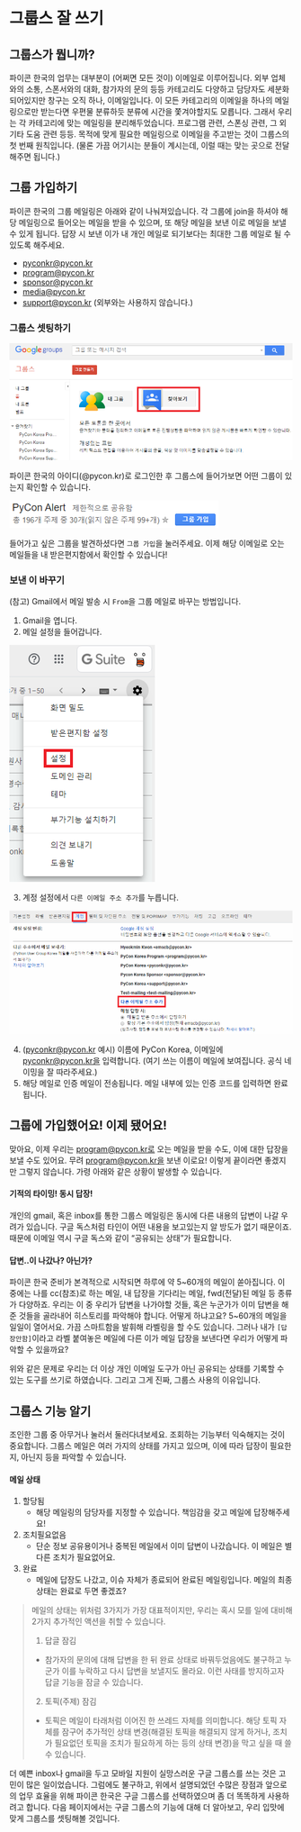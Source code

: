 # 그룹스 잘 쓰기

## 그룹스가 뭡니까?

파이콘 한국의 업무는 대부분이 (어쩌면 모든 것이) 이메일로 이루어집니다. 외부 업체와의 소통, 스폰서와의 대화, 참가자의 문의 등등 카테고리도 다양하고 담당자도 세분화되어있지만 창구는 오직 하나, 이메일입니다. 이 모든 카테고리의 이메일을 하나의 메일링으로만 받는다면 우편물 분류하듯 분류에 시간을 쫓겨야할지도 모릅니다. 그래서 우리는 각 카테고리에 맞는 메일링을 분리해두었습니다. 프로그램 관련, 스폰싱 관련, 그 외 기타 도움 관련 등등. 목적에 맞게 필요한 메일링으로 이메일을 주고받는 것이 그룹스의 첫 번째 원칙입니다. (물론 가끔 어기시는 분들이 계시는데, 이럴 때는 맞는 곳으로 전달해주면 됩니다.)

## 그룹 가입하기

파이콘 한국의 그룹 메일링은 아래와 같이 나눠져있습니다. 각 그룹에 join을 하셔야 해당 메일링으로 들어오는 메일을 받을 수 있으며, 또 해당 메일을 보낸 이로 메일을 보낼 수 있게 됩니다. 답장 시 보낸 이가 내 개인 메일로 되기보다는 최대한 그룹 메일로 될 수 있도록 해주세요.

- pyconkr@pycon.kr
- program@pycon.kr
- sponsor@pycon.kr
- media@pycon.kr
- support@pycon.kr (외부와는 사용하지 않습니다.)

### 그룹스 셋팅하기

![](./images/find_groups.png)

파이콘 한국의 아이디(@pycon.kr)로 로그인한 후 그룹스에 들어가보면 어떤 그룹이 있는지 확인할 수 있습니다.

![](./images/unjoined_group.png)

들어가고 싶은 그룹을 발견하셨다면 `그룹 가입`을 눌러주세요. 이제 해당 이메일로 오는 메일들을 내 받은편지함에서 확인할 수 있습니다!

### 보낸 이 바꾸기

(참고) Gmail에서 메일 발송 시 `From`을 그룹 메일로 바꾸는 방법입니다.

1. Gmail을 엽니다.
2. 메일 설정을 들어갑니다.

![](images/change_from_1.png)

3. 계정 설정에서 `다른 이메일 주소 추가`를 누릅니다.

![](images/change_from_2.png)

4. (pyconkr@pycon.kr 예시) 이름에 PyCon Korea, 이메일에 pyconkr@pycon.kr을 입력합니다. (여기 쓰는 이름이 메일에 보여집니다. 공식 네이밍을 잘 따라주세요.)
5. 해당 메일로 인증 메일이 전송됩니다. 메일 내부에 있는 인증 코드를 입력하면 완료됩니다.

## 그룹에 가입했어요! 이제 됐어요!

맞아요, 이제 우리는 program@pycon.kr로 오는 메일을 받을 수도, 이에 대한 답장을 보낼 수도 있어요. 무려 program@pycon.kr을 보낸 이로요! 이렇게 끝이라면 좋겠지만 그렇지 않습니다. 가령 아래와 같은 상황이 발생할 수 있습니다.

#### 기적의 타이밍! 동시 답장!

개인의 gmail, 혹은 inbox를 통한 그룹스 메일링은 동시에 다른 내용의 답변이 나갈 우려가 있습니다. 구글 독스처럼 타인이 어떤 내용을 보고있는지 알 방도가 없기 때문이죠. 때문에 이메일 역시 구글 독스와 같이 “공유되는 상태”가 필요합니다.

#### 답변..이 나갔나? 아닌가?

파이콘 한국 준비가 본격적으로 시작되면 하루에 약 5\~60개의 메일이 쏟아집니다. 이 중에는 나를 cc(참조)로 하는 메일, 내 답장을 기다리는 메일, fwd(전달)된 메일 등 종류가 다양하죠. 우리는 이 중 우리가 답변을 나가야할 것들, 혹은 누군가가 이미 답변을 해준 것들을 골라내어 히스토리를 파악해야 합니다. 어떻게 하냐고요? 5\~60개의 메일을 일일이 열어서요. 가끔 스마트함을 발휘해 라벨링을 할 수도 있습니다. 그러나 내가 `[답장안함]`이라고 라벨 붙여놓은 메일에 다른 이가 메일 답장을 보낸다면 우리가 어떻게 파악할 수 있을까요?

위와 같은 문제로 우리는 더 이상 개인 이메일 도구가 아닌 공유되는 상태를 기록할 수 있는 도구를 쓰기로 하였습니다. 그리고 그게 진짜, 그룹스 사용의 이유입니다.

## 그룹스 기능 알기


조인한 그룹 중 아무거나 눌러서 둘러다녀보세요. 조회하는 기능부터 익숙해지는 것이 중요합니다. 그룹스 메일은 여러 가지의 상태를 가지고 있으며, 이에 따라 답장이 필요한지, 아닌지 등을 파악할 수 있습니다.

#### 메일 상태

1. 할당됨
   - 해당 메일링의 담당자를 지정할 수 있습니다. 책임감을 갖고 메일에 답장해주세요!
2. 조치필요없음
   - 단순 정보 공유용이거나 중복된 메일에서 이미 답변이 나갔습니다. 이 메일은 별다른 조치가 필요없어요.
3. 완료
    - 메일에 답장도 나갔고, 이슈 자체가 종료되어 완료된 메일링입니다. 메일의 최종 상태는 완료로 두면 좋겠죠?

>메일의 상태는 위처럼 3가지가 가장 대표적이지만, 우리는 혹시 모를 일에 대비해 2가지 추가적인 액션을 취할 수 있습니다.
>1. 답글 잠김
>   - 참가자의 문의에 대해 답변을 한 뒤 완료 상태로 바꿔두었음에도 불구하고 누군가 이를 누락하고 다시 답변을 보낼지도 몰라요. 이런 사태를 방지하고자 답글 기능을 잠글 수 있습니다. 
>2. 토픽(주제) 잠김
>   - 토픽은 메일이 타래처럼 이어진 한 쓰레드 자체를 의미합니다. 해당 토픽 자체를 잠구어 추가적인 상태 변경(해결된 토픽을 해결되지 않게 하거나, 조치가 필요없던 토픽을 조치가 필요하게 하는 등의 상태 변경)을 막고 싶을 때 쓸 수 있습니다.

더 예쁜 inbox나 gmail을 두고 모바일 지원이 실망스러운 구글 그룹스를 쓰는 것은 고민이 많은 일이었습니다. 그럼에도 불구하고, 위에서 설명되었던 수많은 장점과 앞으로의 업무 효율을 위해 파이콘 한국은 구글 그룹스를 선택하였으며 좀 더 똑똑하게 사용하려고 합니다. 다음 페이지에서는 구글 그룹스의 기능에 대해 더 알아보고, 우리 입맛에 맞게 그룹스를 셋팅해볼 것입니다.

